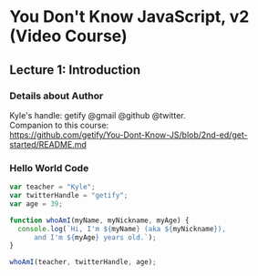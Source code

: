 # You Don't Know JavaScript, v2 (Video Course)

## Lecture 1: Introduction

### Details about Author
Kyle's handle: getify @gmail @github @twitter. <br/>
Companion to this course: <br/>
https://github.com/getify/You-Dont-Know-JS/blob/2nd-ed/get-started/README.md <br/>
  
### Hello World Code

```javascript
var teacher = "Kyle";
var twitterHandle = "getify";
var age = 39;

function whoAmI(myName, myNickname, myAge) {
  console.log(`Hi, I'm ${myName} (aka ${myNickname}),
      and I'm ${myAge} years old.`);
}

whoAmI(teacher, twitterHandle, age);
```
